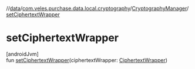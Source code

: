 //[data](../../../index.md)/[com.veles.purchase.data.local.cryptography](../index.md)/[CryptographyManager](index.md)/[setCiphertextWrapper](set-ciphertext-wrapper.md)

# setCiphertextWrapper

[androidJvm]\
fun [setCiphertextWrapper](set-ciphertext-wrapper.md)(ciphertextWrapper: [CiphertextWrapper](../../../../domain/domain/com.veles.purchase.domain.model.cryptography/-ciphertext-wrapper/index.md))
